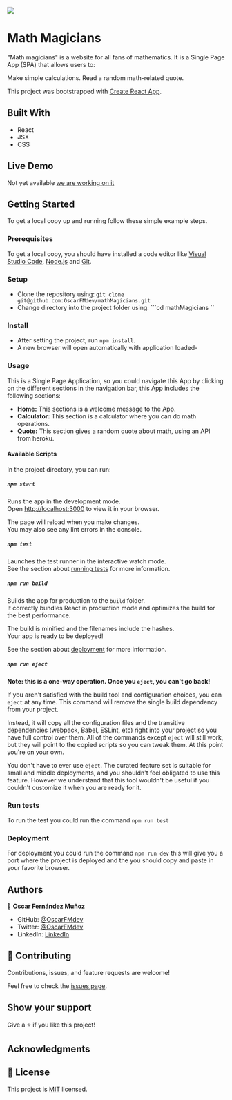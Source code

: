 ![](https://img.shields.io/badge/Microverse-blueviolet)

# Math Magicians

"Math magicians" is a website for all fans of mathematics. It is a Single Page App (SPA) that allows users to:

Make simple calculations.
Read a random math-related quote.

This project was bootstrapped with [Create React App](https://github.com/facebook/create-react-app).


## Built With

- React
- JSX
- CSS

## Live Demo

Not yet available [we are working on it](https://giphy.com/gifs/reactionseditor-cat-typing-ule4vhcY1xEKQ)


## Getting Started

To get a local copy up and running follow these simple example steps.

### Prerequisites
To get a local copy, you should have installed a code editor like [Visual Studio Code](https://code.visualstudio.com/download), [Node.js](https://nodejs.org/en/download/) and [Git](https://git-scm.com/downloads).
### Setup
- Clone the repository using: ``` git clone git@github.com:OscarFMdev/mathMagicians.git ```
- Change directory into the project folder using: ```cd mathMagicians ``
### Install
- After setting the project, run ``` npm install ```.
- A new browser will open automatically with application loaded-

### Usage
This is a Single Page Application, so you could navigate this App by clicking on the different sections in the navigation bar, this App includes the following sections:
- **Home:** This sections is a welcome message to the App.
- **Calculator:** This section is a calculator where you can do math operations.
- **Quote:** This section gives a random quote about math, using an API from heroku.

#### Available Scripts

In the project directory, you can run:

##### `npm start`

Runs the app in the development mode.\
Open [http://localhost:3000](http://localhost:3000) to view it in your browser.

The page will reload when you make changes.\
You may also see any lint errors in the console.

##### `npm test`

Launches the test runner in the interactive watch mode.\
See the section about [running tests](https://facebook.github.io/create-react-app/docs/running-tests) for more information.

##### `npm run build`

Builds the app for production to the `build` folder.\
It correctly bundles React in production mode and optimizes the build for the best performance.

The build is minified and the filenames include the hashes.\
Your app is ready to be deployed!

See the section about [deployment](https://facebook.github.io/create-react-app/docs/deployment) for more information.

##### `npm run eject`

**Note: this is a one-way operation. Once you `eject`, you can't go back!**

If you aren't satisfied with the build tool and configuration choices, you can `eject` at any time. This command will remove the single build dependency from your project.

Instead, it will copy all the configuration files and the transitive dependencies (webpack, Babel, ESLint, etc) right into your project so you have full control over them. All of the commands except `eject` will still work, but they will point to the copied scripts so you can tweak them. At this point you're on your own.

You don't have to ever use `eject`. The curated feature set is suitable for small and middle deployments, and you shouldn't feel obligated to use this feature. However we understand that this tool wouldn't be useful if you couldn't customize it when you are ready for it.
### Run tests
To run the test you could run the command ```npm run test```
### Deployment
For deployment you could run the command ```npm run dev``` this will give you a port where the project is deployed and the you should copy and paste in your favorite browser.


## Authors

👤 **Oscar Fernández Muñoz**

- GitHub: [@OscarFMdev](https://github.com/OscarFMdev)
- Twitter: [@OscarFMdev](https://twitter.com/OscarFMdev)
- LinkedIn: [LinkedIn](https://linkedin.com/in/OscarFMdev)

## 🤝 Contributing

Contributions, issues, and feature requests are welcome!

Feel free to check the [issues page](../../issues/).

## Show your support

Give a ⭐️ if you like this project!

## Acknowledgments


## 📝 License

This project is [MIT](./MIT.md) licensed.

